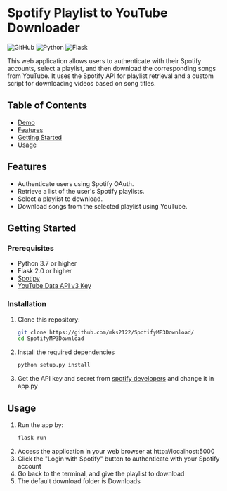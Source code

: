 # Spotify Playlist to YouTube Downloader

![GitHub](https://img.shields.io/github/license/yourusername/your-repo)
![Python](https://img.shields.io/badge/python-v3.7%2B-blue)
![Flask](https://img.shields.io/badge/flask-v2.0%2B-green)

This web application allows users to authenticate with their Spotify accounts, select a playlist, and then download the corresponding songs from YouTube. It uses the Spotify API for playlist retrieval and a custom script for downloading videos based on song titles.

## Table of Contents
- [Demo](#demo)
- [Features](#features)
- [Getting Started](#getting-started)
- [Usage](#usage)


## Features

- Authenticate users using Spotify OAuth.
- Retrieve a list of the user's Spotify playlists.
- Select a playlist to download.
- Download songs from the selected playlist using YouTube.

## Getting Started

### Prerequisites

- Python 3.7 or higher
- Flask 2.0 or higher
- [Spotipy](https://github.com/plamere/spotipy)
- [YouTube Data API v3 Key](https://developers.google.com/youtube/registering_an_application)

### Installation

1. Clone this repository:

   ```bash
   git clone https://github.com/mks2122/SpotifyMP3Download/
   cd SpotifyMP3Download

2. Install the required dependencies
     ```bash
     python setup.py install

3. Get the API key and secret from [spotify developers](https://developer.spotify.com/) and change it in app.py

## Usage
1. Run the app by:
      ```bash
      flask run 
2. Access the application in your web browser at http://localhost:5000
3. Click the "Login with Spotify" button to authenticate with your Spotify account
4. Go back to the terminal, and give the playlist to download
5. The default download folder is Downloads

